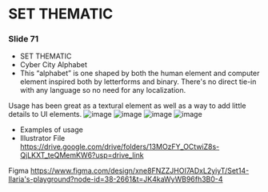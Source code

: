 # SET THEMATIC



### Slide 71

- SET THEMATIC
- Cyber City Alphabet
- This “alphabet” is one shaped by both the human element and computer element inspired both by letterforms and binary.
There's no direct tie-in with any language so no need for any localization.

Usage has been great as a textural element as well as a way to add little details to UI elements.
![image](https://lh7-rt.googleusercontent.com/slidesz/AGV_vUclNeYUiHD8uj8fZ1R6QnWJq6wNis3RknLKTUoAxPPb3vzETfqISyKFHgE0QAYxhevH72OqfhecBKgG6pErxOjDIlocCiFNcxYKclfezlJCa9N068zP0cR_KDPtoTVAwO3snTSHRA=s2048?key=SjUse99o8xCmA1E3Rz1wYw)
![image](https://lh7-rt.googleusercontent.com/slidesz/AGV_vUcI7fFNV1pYTPT8-rBD4HPyNhRJ0TCWAnlwpagOCnM0vUkzzxM66C4JS2A33jbIazovdc5R2nGMWqC8kwDZwTngQ39hko_6pNTxtjVk-nboWqEL5kHYLX5vs7rm_t_8hFrMS_QNO4E=s2048?key=SjUse99o8xCmA1E3Rz1wYw)
![image](https://lh7-rt.googleusercontent.com/slidesz/AGV_vUcJenMBycKQxcbajcNRs_rYyrl5LTCco174TqHMessXI54mALUYup9NzKqdlA2TxL8fSJ4fjE9-omQxVSXYvS1xgVlIwA_IkPa0TKHYZUcQ1pO7UqaobBpCxBNZprF6KnwS1_i56fI=s2048?key=SjUse99o8xCmA1E3Rz1wYw)
![image](https://lh7-rt.googleusercontent.com/slidesz/AGV_vUciut0cfM9_QMJxiT0BkJu6dh-s_XxaBYpanM-YAUMhW6E7y6uJB91JEcAnzcByY0hcY3ilNHYFt5m8x1v-97e5H4L8Z_Djvl3Rusx8HXTuVdnNOpISMnTt-E3BdddMC8_CZztduw=s2048?key=SjUse99o8xCmA1E3Rz1wYw)
- Examples of usage
- Illustrator File
https://drive.google.com/drive/folders/13MOzFY_OCtwiZ8s-QjLKXT_teQMemKW6?usp=drive_link

Figma
https://www.figma.com/design/xne8FNZZJHOI7ADxL2yiyT/Set14-Ilaria's-playground?node-id=38-2661&t=JK4kaWyWB96fh3B0-4